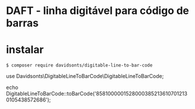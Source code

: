 #  DAFT - linha digitável para código de barras

# instalar

``` 
$ composer require davidsonts/digitable-line-to-bar-code
``` 

use Davidsonts\DigitableLineToBarCode\DigitableLineToBarCode;

echo DigitableLineToBarCode::toBarCode('85810000015280003852136107012130105438572686');